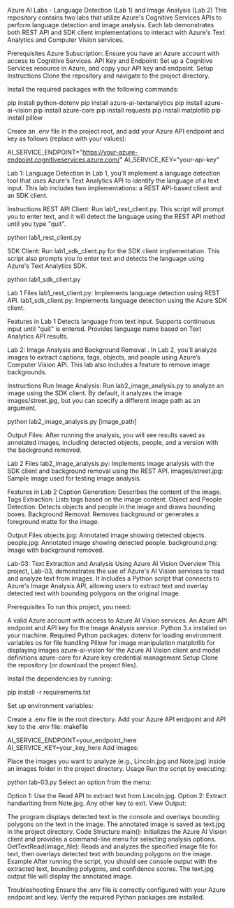 Azure AI Labs - Language Detection (Lab 1) and Image Analysis (Lab 2)
This repository contains two labs that utilize Azure's Cognitive Services APIs to perform language detection and image analysis. Each lab demonstrates both REST API and SDK client implementations to interact with Azure's Text Analytics and Computer Vision services.

Prerequisites
Azure Subscription: Ensure you have an Azure account with access to Cognitive Services.
API Key and Endpoint: Set up a Cognitive Services resource in Azure, and copy your API key and endpoint.
Setup Instructions
Clone the repository and navigate to the project directory.

Install the required packages with the following commands:


pip install python-dotenv
pip install azure-ai-textanalytics
pip install azure-ai-vision
pip install azure-core
pip install requests
pip install matplotlib
pip install pillow

Create an .env file in the project root, and add your Azure API endpoint and key as follows (replace with your values):

AI_SERVICE_ENDPOINT="https://your-azure-endpoint.cognitiveservices.azure.com/"
AI_SERVICE_KEY="your-api-key"

Lab 1: Language Detection
In Lab 1, you’ll implement a language detection tool that uses Azure's Text Analytics API to identify the language of a text input. This lab includes two implementations: a REST API-based client and an SDK client.

Instructions
REST API Client: Run lab1_rest_client.py. This script will prompt you to enter text, and it will detect the language using the REST API method until you type "quit".

python lab1_rest_client.py

SDK Client: Run lab1_sdk_client.py for the SDK client implementation. This script also prompts you to enter text and detects the language using Azure's Text Analytics SDK.

python lab1_sdk_client.py

Lab 1 Files
lab1_rest_client.py: Implements language detection using REST API.
lab1_sdk_client.py: Implements language detection using the Azure SDK client.

Features in Lab 1
Detects language from text input.
Supports continuous input until "quit" is entered.
Provides language name based on Text Analytics API results.


Lab 2: Image Analysis and Background Removal .
In Lab 2, you’ll analyze images to extract captions, tags, objects, and people using Azure’s Computer Vision API. This lab also includes a feature to remove image backgrounds.

Instructions
Run Image Analysis: Run lab2_image_analysis.py to analyze an image using the SDK client. By default, it analyzes the image images/street.jpg, but you can specify a different image path as an argument.

python lab2_image_analysis.py [image_path]

Output Files: After running the analysis, you will see results saved as annotated images, including detected objects, people, and a version with the background removed.

Lab 2 Files
lab2_image_analysis.py: Implements image analysis with the SDK client and background removal using the REST API.
images/street.jpg: Sample image used for testing image analysis.

Features in Lab 2
Caption Generation: Describes the content of the image.
Tags Extraction: Lists tags based on the image content.
Object and People Detection: Detects objects and people in the image and draws bounding boxes.
Background Removal: Removes background or generates a foreground matte for the image.

Output Files
objects.jpg: Annotated image showing detected objects.
people.jpg: Annotated image showing detected people.
background.png: Image with background removed.


Lab-03: Text Extraction and Analysis Using Azure AI Vision
Overview
This project, Lab-03, demonstrates the use of Azure's AI Vision services to read and analyze text from images. It includes a Python script that connects to Azure's Image Analysis API, allowing users to extract text and overlay detected text with bounding polygons on the original image.

Prerequisites
To run this project, you need:

A valid Azure account with access to Azure AI Vision services.
An Azure API endpoint and API key for the Image Analysis service.
Python 3.x installed on your machine.
Required Python packages:
dotenv for loading environment variables
os for file handling
Pillow for image manipulation
matplotlib for displaying images
azure-ai-vision for the Azure AI Vision client and model definitions
azure-core for Azure key credential management
Setup
Clone the repository (or download the project files).

Install the dependencies by running:

pip install -r requirements.txt

Set up environment variables:

Create a .env file in the root directory.
Add your Azure API endpoint and API key to the .env file:
makefile

AI_SERVICE_ENDPOINT=your_endpoint_here
AI_SERVICE_KEY=your_key_here
Add Images:

Place the images you want to analyze (e.g., Lincoln.jpg and Note.jpg) inside an images folder in the project directory.
Usage
Run the script by executing:

python lab-03.py
Select an option from the menu:

Option 1: Use the Read API to extract text from Lincoln.jpg.
Option 2: Extract handwriting from Note.jpg.
Any other key to exit.
View Output:

The program displays detected text in the console and overlays bounding polygons on the text in the image.
The annotated image is saved as text.jpg in the project directory.
Code Structure
main(): Initializes the Azure AI Vision client and provides a command-line menu for selecting analysis options.
GetTextRead(image_file): Reads and analyzes the specified image file for text, then overlays detected text with bounding polygons on the image.
Example
After running the script, you should see console output with the extracted text, bounding polygons, and confidence scores. The text.jpg output file will display the annotated image.

Troubleshooting
Ensure the .env file is correctly configured with your Azure endpoint and key.
Verify the required Python packages are installed.
